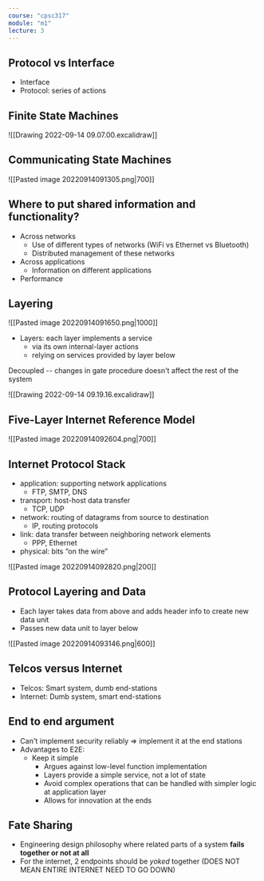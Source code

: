 ```yaml
---
course: "cpsc317"
module: "m1"
lecture: 3
---
```


## Protocol vs Interface
- Interface
- Protocol: series of actions


## Finite State Machines
![[Drawing 2022-09-14 09.07.00.excalidraw]]

## Communicating State Machines
![[Pasted image 20220914091305.png|700]]


## Where to put shared information and functionality?
- Across networks
    - Use of different types of networks (WiFi vs Ethernet vs Bluetooth)
    - Distributed management of these networks
- Across applications
    - Information on different applications
- Performance


## Layering
![[Pasted image 20220914091650.png|1000]]
- Layers: each layer implements a service
    - via its own internal-layer actions
    - relying on services provided by layer below

Decoupled -- changes in gate procedure doesn't affect the rest of the system

![[Drawing 2022-09-14 09.19.16.excalidraw]]


## Five-Layer Internet Reference Model
![[Pasted image 20220914092604.png|700]]


## Internet Protocol Stack
- application: supporting network  applications  
    - FTP, SMTP, DNS  
- transport: host-host data transfer
    - TCP, UDP  
- network: routing of datagrams from  source to destination  
    - IP, routing protocols  
- link: data transfer between  neighboring network elements  
    - PPP, Ethernet  
- physical: bits “on the wire”

![[Pasted image 20220914092820.png|200]]


## Protocol Layering and Data
- Each layer takes data from above and adds header info to create new data unit
- Passes new data unit to layer below

![[Pasted image 20220914093146.png|600]]


## Telcos versus Internet
- Telcos: Smart system, dumb end-stations
- Internet: Dumb system, smart end-stations


## End to end argument
- Can't implement security reliably => implement it at the end stations
- Advantages to E2E:
    - Keep it simple
        - Argues against low-level function implementation
        - Layers provide a simple service, not a lot of state
        - Avoid complex operations that can be handled with simpler logic at application layer
        - Allows for innovation at the ends


## Fate Sharing
- Engineering design philosophy where related parts of a system **fails together or not at all**
- For the internet, 2 endpoints should be *yoked* together (DOES NOT MEAN ENTIRE INTERNET NEED TO GO DOWN)